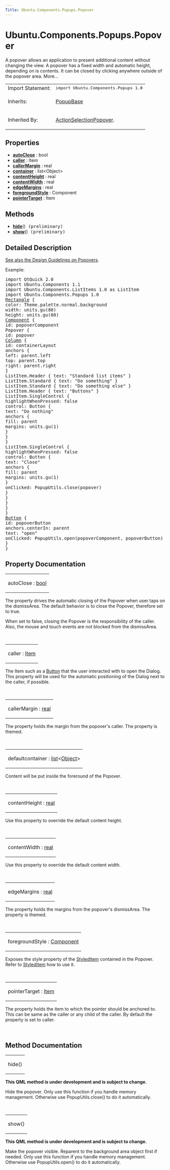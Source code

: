 ```yaml
---
Title: Ubuntu.Components.Popups.Popover
---
```


# Ubuntu.Components.Popups.Popover

<span class="subtitle"></span>
<!-- $$$Popover-brief -->
<p>A popover allows an application to present additional content without changing the view. A popover has a fixed width and automatic height, depending on is contents. It can be closed by clicking anywhere outside of the popover area. More...</p>
<!-- @@@Popover -->
<table class="alignedsummary">
<tr><td class="memItemLeft rightAlign topAlign"> Import Statement:</td><td class="memItemRight bottomAlign"> </b><tt>import Ubuntu.Components.Popups 1.0</tt></td></tr><tr><td class="memItemLeft rightAlign topAlign"> Inherits:</td><td class="memItemRight bottomAlign"> <p><a href="Ubuntu.Components.Popups.PopupBase.md">PopupBase</a></p>
</td></tr><tr><td class="memItemLeft rightAlign topAlign"> Inherited By:</td><td class="memItemRight bottomAlign"> <p><a href="Ubuntu.Components.Popups.ActionSelectionPopover.md">ActionSelectionPopover</a>.</p>
</td></tr></table><ul>
</ul>
<h2>Properties</h2>
<ul>
<li class="fn"><b><b><a href="#autoClose-prop">autoClose</a></b></b> : bool</li>
<li class="fn"><b><b><a href="#caller-prop">caller</a></b></b> : Item</li>
<li class="fn"><b><b><a href="#callerMargin-prop">callerMargin</a></b></b> : real</li>
<li class="fn"><b><b><a href="#container-prop">container</a></b></b> : list&lt;Object&gt;</li>
<li class="fn"><b><b><a href="#contentHeight-prop">contentHeight</a></b></b> : real</li>
<li class="fn"><b><b><a href="#contentWidth-prop">contentWidth</a></b></b> : real</li>
<li class="fn"><b><b><a href="#edgeMargins-prop">edgeMargins</a></b></b> : real</li>
<li class="fn"><b><b><a href="#foregroundStyle-prop">foregroundStyle</a></b></b> : Component</li>
<li class="fn"><b><b><a href="#pointerTarget-prop">pointerTarget</a></b></b> : Item</li>
</ul>
<h2>Methods</h2>
<ul>
<li class="fn"><b><b><a href="#hide-method">hide</a></b></b>()<tt> (preliminary)</tt></li>
<li class="fn"><b><b><a href="#show-method">show</a></b></b>()<tt> (preliminary)</tt></li>
</ul>
<!-- $$$Popover-description -->
<h2>Detailed Description</h2>
<p><a href="http://design.ubuntu.com/apps/building-blocks/popover">See also the Design Guidelines on Popovers</a>.</p>
<p>Example:</p>
<pre class="qml">import QtQuick 2.0
import Ubuntu.Components 1.1
import Ubuntu.Components.ListItems 1.0 as ListItem
import Ubuntu.Components.Popups 1.0
<span class="type"><a href="QtQuick.Rectangle.md">Rectangle</a></span> {
<span class="name">color</span>: <span class="name">Theme</span>.<span class="name">palette</span>.<span class="name">normal</span>.<span class="name">background</span>
<span class="name">width</span>: <span class="name">units</span>.<span class="name">gu</span>(<span class="number">80</span>)
<span class="name">height</span>: <span class="name">units</span>.<span class="name">gu</span>(<span class="number">80</span>)
<span class="type"><a href="QtQml.Component.md">Component</a></span> {
<span class="name">id</span>: <span class="name">popoverComponent</span>
<span class="type">Popover</span> {
<span class="name">id</span>: <span class="name">popover</span>
<span class="type"><a href="QtQuick.Column.md">Column</a></span> {
<span class="name">id</span>: <span class="name">containerLayout</span>
<span class="type">anchors</span> {
<span class="name">left</span>: <span class="name">parent</span>.<span class="name">left</span>
<span class="name">top</span>: <span class="name">parent</span>.<span class="name">top</span>
<span class="name">right</span>: <span class="name">parent</span>.<span class="name">right</span>
}
<span class="type">ListItem</span>.Header { <span class="name">text</span>: <span class="string">&quot;Standard list items&quot;</span> }
<span class="type">ListItem</span>.Standard { <span class="name">text</span>: <span class="string">&quot;Do something&quot;</span> }
<span class="type">ListItem</span>.Standard { <span class="name">text</span>: <span class="string">&quot;Do something else&quot;</span> }
<span class="type">ListItem</span>.Header { <span class="name">text</span>: <span class="string">&quot;Buttons&quot;</span> }
<span class="type">ListItem</span>.SingleControl {
<span class="name">highlightWhenPressed</span>: <span class="number">false</span>
<span class="name">control</span>: <span class="name">Button</span> {
<span class="name">text</span>: <span class="string">&quot;Do nothing&quot;</span>
<span class="type">anchors</span> {
<span class="name">fill</span>: <span class="name">parent</span>
<span class="name">margins</span>: <span class="name">units</span>.<span class="name">gu</span>(<span class="number">1</span>)
}
}
}
<span class="type">ListItem</span>.SingleControl {
<span class="name">highlightWhenPressed</span>: <span class="number">false</span>
<span class="name">control</span>: <span class="name">Button</span> {
<span class="name">text</span>: <span class="string">&quot;Close&quot;</span>
<span class="type">anchors</span> {
<span class="name">fill</span>: <span class="name">parent</span>
<span class="name">margins</span>: <span class="name">units</span>.<span class="name">gu</span>(<span class="number">1</span>)
}
<span class="name">onClicked</span>: <span class="name">PopupUtils</span>.<span class="name">close</span>(<span class="name">popover</span>)
}
}
}
}
}
<span class="type"><a href="Ubuntu.Components.Button.md">Button</a></span> {
<span class="name">id</span>: <span class="name">popoverButton</span>
<span class="name">anchors</span>.centerIn: <span class="name">parent</span>
<span class="name">text</span>: <span class="string">&quot;open&quot;</span>
<span class="name">onClicked</span>: <span class="name">PopupUtils</span>.<span class="name">open</span>(<span class="name">popoverComponent</span>, <span class="name">popoverButton</span>)
}
}</pre>
<!-- @@@Popover -->
<h2>Property Documentation</h2>
<!-- $$$autoClose -->
<table class="qmlname"><tr valign="top"><td class="tblQmlPropNode"><p><span class="name">autoClose</span> : <span class="type"><a href="http://qt-project.org/doc/qt-5.3/qml-bool.html">bool</a></span></p></td></tr></table><p>The property drives the automatic closing of the Popover when user taps on the dismissArea. The default behavior is to close the Popover, therefore set to true.</p>
<p>When set to false, closing the Popover is the responsibility of the caller. Also, the mouse and touch events are not blocked from the dismissArea.</p>
<!-- @@@autoClose -->
<br/>
<!-- $$$caller -->
<table class="qmlname"><tr valign="top"><td class="tblQmlPropNode"><p><span class="name">caller</span> : <span class="type"><a href="QtQuick.Item.md">Item</a></span></p></td></tr></table><p>The Item such as a <a href="Ubuntu.Components.Button.md">Button</a> that the user interacted with to open the Dialog. This property will be used for the automatic positioning of the Dialog next to the caller, if possible.</p>
<!-- @@@caller -->
<br/>
<!-- $$$callerMargin -->
<table class="qmlname"><tr valign="top"><td class="tblQmlPropNode"><p><span class="name">callerMargin</span> : <span class="type"><a href="http://qt-project.org/doc/qt-5.3/qml-real.html">real</a></span></p></td></tr></table><p>The property holds the margin from the popover's caller. The property is themed.</p>
<!-- @@@callerMargin -->
<br/>
<!-- $$$container -->
<table class="qmlname"><tr valign="top"><td class="tblQmlPropNode"><p><span class="qmldefault">default</span><span class="name">container</span> : <span class="type"><a href="http://qt-project.org/doc/qt-5.3/qml-list.html">list</a></span>&lt;<span class="type"><a href="https://developer.ubuntu.comapps/qml/sdk-14.10/Ubuntu.Components.Object/">Object</a></span>&gt;</p></td></tr></table><p>Content will be put inside the foreround of the Popover.</p>
<!-- @@@container -->
<br/>
<!-- $$$contentHeight -->
<table class="qmlname"><tr valign="top"><td class="tblQmlPropNode"><p><span class="name">contentHeight</span> : <span class="type"><a href="http://qt-project.org/doc/qt-5.3/qml-real.html">real</a></span></p></td></tr></table><p>Use this property to override the default content height.</p>
<!-- @@@contentHeight -->
<br/>
<!-- $$$contentWidth -->
<table class="qmlname"><tr valign="top"><td class="tblQmlPropNode"><p><span class="name">contentWidth</span> : <span class="type"><a href="http://qt-project.org/doc/qt-5.3/qml-real.html">real</a></span></p></td></tr></table><p>Use this property to override the default content width.</p>
<!-- @@@contentWidth -->
<br/>
<!-- $$$edgeMargins -->
<table class="qmlname"><tr valign="top"><td class="tblQmlPropNode"><p><span class="name">edgeMargins</span> : <span class="type"><a href="http://qt-project.org/doc/qt-5.3/qml-real.html">real</a></span></p></td></tr></table><p>The property holds the margins from the popover's dismissArea. The property is themed.</p>
<!-- @@@edgeMargins -->
<br/>
<!-- $$$foregroundStyle -->
<table class="qmlname"><tr valign="top"><td class="tblQmlPropNode"><p><span class="name">foregroundStyle</span> : <span class="type"><a href="QtQml.Component.md">Component</a></span></p></td></tr></table><p>Exposes the style property of the <a href="Ubuntu.Components.StyledItem.md">StyledItem</a> contained in the Popover. Refer to <a href="Ubuntu.Components.StyledItem.md">StyledItem</a> how to use it.</p>
<!-- @@@foregroundStyle -->
<br/>
<!-- $$$pointerTarget -->
<table class="qmlname"><tr valign="top"><td class="tblQmlPropNode"><p><span class="name">pointerTarget</span> : <span class="type"><a href="QtQuick.Item.md">Item</a></span></p></td></tr></table><p>The property holds the item to which the pointer should be anchored to. This can be same as the caller or any child of the caller. By default the property is set to caller.</p>
<!-- @@@pointerTarget -->
<br/>
<h2>Method Documentation</h2>
<!-- $$$hide -->
<table class="qmlname"><tr valign="top"><td class="tblQmlFuncNode"><p><span class="name">hide</span>()</p></td></tr></table><p><b>This QML method is under development and is subject to change.</b></p>
<p>Hide the popover. Only use this function if you handle memory management. Otherwise use PopupUtils.close() to do it automatically.</p>
<!-- @@@hide -->
<br/>
<!-- $$$show -->
<table class="qmlname"><tr valign="top"><td class="tblQmlFuncNode"><p><span class="name">show</span>()</p></td></tr></table><p><b>This QML method is under development and is subject to change.</b></p>
<p>Make the popover visible. Reparent to the background area object first if needed. Only use this function if you handle memory management. Otherwise use PopupUtils.open() to do it automatically.</p>
<!-- @@@show -->
<br/>
